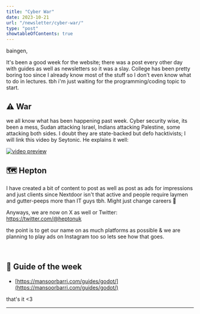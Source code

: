 ```yaml
---
title: "Cyber War"
date: 2023-10-21
url: "/newsletter/cyber-war/"
type: "post"
showtableOfContents: true
---
```


baingen,

It's been a good week for the website; there was a post every other day with guides as well as newsletters so it was a slay. College has been pretty boring too since I already know most of the stuff so I don't even know what to do in lectures. tbh i'm just waiting for the programming/coding topic to start.

## ⚠ War

we all know what has been happening past week. Cyber security wise, its been a mess, Sudan attacking Israel, Indians attacking Palestine, some attacking both sides. I doubt they are state-backed but defo hacktivists; I will link this video by Seytonic. He explains it well:

[![video preview](https://functions-js.convertkit.com/playbutton?play=%23324C85&accent=%23ffffff&thumbnailof=https%3A%2F%2Fwww.youtube.com%2Fwatch%3Fv%3D6zYloNKD-08&width=480&height=270&fit=contain)​](https://www.youtube.com/watch?v=6zYloNKD-08)

## 🗺  Hepton

I have created a bit of content to post as well as post as ads for impressions and just clients since Nextdoor isn't that active and people require laymen and gutter-peeps more than IT guys tbh. Might just change careers 🤔

Anyways, we are now on X as well or Twitter: https://twitter.com/@heptonuk

the point is to get our name on as much platforms as possible & we are planning to play ads on Instagram too so lets see how that goes.

​

## 🧭  Guide of the week

-   ​[https://mansoorbarri.com/guides/godot/](https://mansoorbarri.com/guides/godot/)


that's it <3

---
